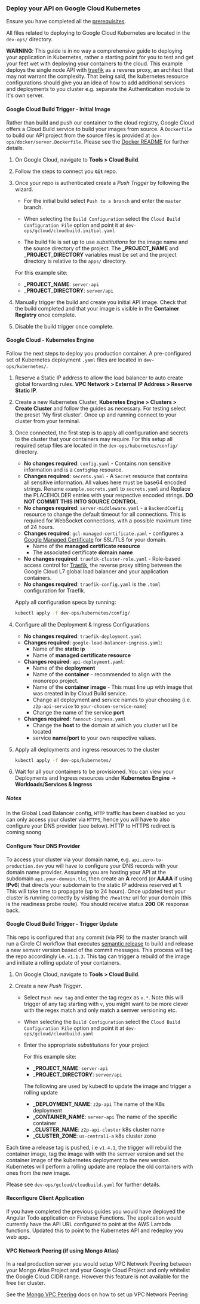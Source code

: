 ### Deploy your API on Google Cloud Kubernetes

Ensure you have completed all the [prerequisites].

All files related to deploying to Google Cloud Kubernetes are located in the `dev-ops/` directory.

**WARNING**: This guide is in no way a comprehensive guide to deploying your application in Kubernetes, rather a starting point for you to test and get your feet wet with deploying your containers to the cloud. This example deploys the single node API with [traefik] as a reveres proxy, an architect that may not warrant the complexity. That being said, the kubernetes resource configurations should give you an idea of how to add additional services and deployments to you cluster e.g. separate the Authentication module to it's own server.

#### Google Cloud Build Trigger - Initial Image

Rather than build and push our container to the cloud registry, Google Cloud offers a Cloud Build service to build your images from source. A `Dockerfile` to build our API project from the source files is provided at `dev-ops/docker/server.Dockerfile`. Please see the [Docker README] for further details.

1. On Google Cloud, navigate to **Tools > Cloud Build**.
2. Follow the steps to connect you **`Git`** repo.
3. Once your repo is authenticated create a _Push Trigger_ by following the wizard.

   - For the initial build select `Push to a branch` and enter the `master` branch.

   - When selecting the `Build Configuration` select the `Cloud Build Configuration File` option and point it at `dev-ops/gcloud/cloudbuild.initial.yaml`

   - The build file is set up to use _substitutions_ for the image name and the source directory of the project. The **\_PROJECT_NAME** and **\_PROJECT_DIRECTORY** variables must be set and the project directory is relative to the `apps/` directory.

   For this example site:

   - **\_PROJECT_NAME**: `server-api`
   - **\_PROJECT_DIRECTORY**: `server/api`

4. Manually trigger the build and create you initial API image. Check that the build completed and that your image is visible in the **Container Registry** once complete.

5. Disable the build trigger once complete.

#### Google Cloud - Kubernetes Engine

Follow the next steps to deploy you production container. A pre-configured set of Kubernetes deployment `.yaml` files are located in `dev-ops/kubernetes/`.

1. Reserve a Static IP address to allow the load balancer to auto create global forwarding rules. **VPC Network > External IP Address > Reserve Static IP**.
2. Create a new Kubernetes Cluster, **Kuberetes Engine > Clusters > Create Cluster** and follow the guides as necessary. For testing select the preset 'My first cluster'. Once up and running connect to your cluster from your terminal.
3. Once connected, the first step is to apply all configuration and secrets to the cluster that your containers may require. For this setup all required setup files are located in the `dev-ops/kubernetes/config/` directory.

   - **No changes required**: `config.yaml` - Contains non sensitive information and is a `ConfigMap` resource.
   - **Changes required**: `secrets.yaml` - A `Secret` resource that contains all sensitive information. All values here must be base64 encoded strings. Rename `example.secrets.yaml` to `secrets.yaml` and Replace the PLACEHOLDER entries with your respective encoded strings. **DO NOT COMMIT THIS INTO SOURCE CONTROL**.
   - **No changes required**: `server-middleware.yaml` - a `BackendConfig` resource to change the default timeout for all connections. This is required for WebSocket connections, with a possible maximum time of 24 hours.
   - **Changes required**: `gcl-managed-certificate.yaml` - configures a [Google Managed Certificate] for SSL/TLS for your domain.
     - Name of the **managed certificate resource**
     - The associated certificate **domain name**
   - **No changes required**: `traefik-cluster-role.yaml` - Role-based access control for [Traefik], the reverse proxy sitting between the Google Cloud L7 global load balancer and your application containers.
   - **No changes required**: `traefik-config.yaml` is the `.toml` configuration for Traefik.

   Apply all configuration specs by running:

   ```bash
   kubectl apply -f dev-ops/kubernetes/config/
   ```

4. Configure all the Deployment & Ingress Configurations

   - **No changes required**: `traefik-deployment.yaml`
   - **Changes required**: `google-load-balancer-ingress.yaml`:
     - Name of the **static ip**
     - Name of **managed certificate resource**
   - **Changes required**: `api-deployment.yaml`:
     - Name of the **deployment**
     - Name of the **container** - recommended to align with the monorepo project.
     - Name of the **container image** - This must line up with image that was created in by Cloud Build service.
     - Change all deployment and service names to your choosing (i.e. `z2p-api-service` to `your-chosen-service-name`)
     - Change the name of the service **port**
   - **Changes required**: `fannout-ingress.yaml`
     - Change the **host** to the domain at which you cluster will be located
     - service **name/port** to your own respective values.

5. Apply all deployments and ingress resources to the cluster

   ```bash
   kubectl apply -f dev-ops/kubernetes/
   ```

6. Wait for all your containers to be provisioned. You can view your Deployments and Ingress resources under **Kubernetes Engine** -> **Workloads/Services & Ingress**

##### Notes

In the Global Load Balancer config, `HTTP` traffic has been disabled so you can only access your cluster via `HTTPS`, hence you will have to also configure your DNS provider (see below). HTTP to HTTPS redirect is coming soong

#### Configure Your DNS Provider

To access your cluster via your domain name, e.g. `api.zero-to-production.dev` you will have to configure your DNS records with your domain name provider. Assuming you are hosting your API at the subdomain `api.your-domain.tld`, then create an **A** record (or **AAAA** if using **IPv6**) that directs your subdomain to the static IP address reserved at **1**. This will take time to propagate (up to 24 hours). Once updated test your cluster is running correctly by visiting the `/healthz` url for your domain (this is the readiness probe route). You should receive status **200** OK response back.

#### Google Cloud Build Trigger - Trigger Update

This repo is configured that any commit (via PR) to the master branch will run a Circle CI workflow that executes [semantic release] to build and release a new semver version based of the commit messages. This process will tag the repo accordingly i.e. `v1.1.3`. This tag can trigger a rebuild of the image and initiate a rolling update of your containers.

1. On Google Cloud, navigate to **Tools > Cloud Build**.
2. Create a new _Push Trigger_.

   - Select `Push new tag` and enter the tag regex as `v.*`. Note this will trigger of any tag starting with `v`, you might want to be more clever with the regex match and only match a semver versioning etc.

   - When selecting the `Build Configuration` select the `Cloud Build Configuration File` option and point it at `dev-ops/gcloud/cloudbuild.yaml`

   - Enter the appropriate _substitutions_ for your project

     For this example site:

     - **\_PROJECT_NAME**: `server-api`
     - **\_PROJECT_DIRECTORY**: `server/api`

     The following are used by kubectl to update the image and trigger a rolling update

     - **\_DEPLOYMENT_NAME**: `z2p-api` The name of the K8s deployment
     - **\_CONTAINER_NAME**: `server-api` The name of the specific container
     - **\_CLUSTER_NAME**: `z2p-api-cluster` k8s cluster name
     - **\_CLUSTER_ZONE**: `us-central1-a` k8s cluster zone

Each time a release tag is pushed, i.e `v1.4.1`, the trigger will rebuild the container image, tag the image with with the semver version and set the container image of the kubernetes deployment to the new version. Kubernetes will perform a rolling update ane replace the old containers with ones from the new image.

Please see `dev-ops/gcloud/cloudbuild.yaml` for further details.

#### Reconfigure Client Application

If you have completed the previous guides you would have deployed the Angular Todo application on Firebase Functions. The application would currently have the API URL configured to point at the AWS Lambda functions. Updated this to point to the Kubernetes API and redeploy you web app..

#### VPC Network Peering (if using Mongo Atlas)

In a real production server you would setup VPC Network Peering between your Mongo Atlas Project and your Google Cloud Project and only whitelist the Google Cloud CIDR range. However this feature is not available for the free tier cluster.

See the [Mongo VPC Peering] docs on how to set up VPC Network Peering

[prerequisites]: https://zero-to-production.dev/guides/getting-started
[docker readme]: https://github.com/jonathonadams/zero-to-production/blob/master/docker/README.md
[traefik]: https://docs.traefik.io/
[google managed certificate]: https://cloud.google.com/kubernetes-engine/docs/how-to/managed-certs
[semantic release]: https://www.npmjs.com/package/semantic-release
[mongo vpc peering]: https://docs.atlas.mongodb.com/security-vpc-peering
